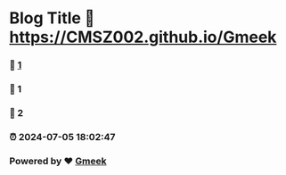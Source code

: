 # Blog Title :link: https://CMSZ002.github.io/Gmeek 
### :page_facing_up: [1](https://CMSZ002.github.io/Gmeek/tag.html) 
### :speech_balloon: 1 
### :hibiscus: 2 
### :alarm_clock: 2024-07-05 18:02:47 
### Powered by :heart: [Gmeek](https://github.com/Meekdai/Gmeek)
